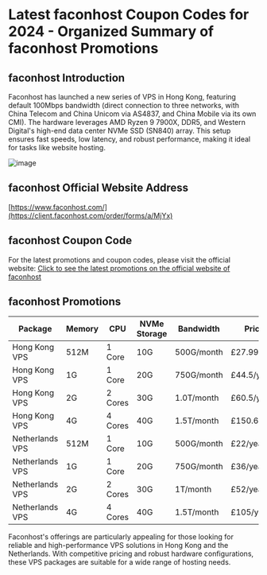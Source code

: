 # Latest faconhost Coupon Codes for 2024 - Organized Summary of faconhost Promotions

## faconhost Introduction
Faconhost has launched a new series of VPS in Hong Kong, featuring default 100Mbps bandwidth (direct connection to three networks, with China Telecom and China Unicom via AS4837, and China Mobile via its own CMI). The hardware leverages AMD Ryzen 9 7900X, DDR5, and Western Digital's high-end data center NVMe SSD (SN840) array. This setup ensures fast speeds, low latency, and robust performance, making it ideal for tasks like website hosting.

![image](https://github.com/parsonsekaleigh979/faconhost/assets/167679841/22ed8450-4250-422d-9342-72cdfc3be5f6)

## faconhost Official Website Address
[https://www.faconhost.com/](https://client.faconhost.com/order/forms/a/MjYx)

## faconhost Coupon Code
For the latest promotions and coupon codes, please visit the official website:
[Click to see the latest promotions on the official website of faconhost](https://client.faconhost.com/order/forms/a/MjYx)

## faconhost Promotions

| Package | Memory | CPU | NVMe Storage | Bandwidth | Price | Purchase Link |
|---------|--------|-----|--------------|-----------|-------|---------------|
| Hong Kong VPS | 512M | 1 Core | 10G | 500G/month | £27.99/year | [Link](https://client.faconhost.com/order/main/packages/hk-nvme/?group_id=3&a=MjYx) |
| Hong Kong VPS | 1G | 1 Core | 20G | 750G/month | £44.5/year | [Link](https://client.faconhost.com/order/main/packages/hk-nvme/?group_id=3&a=MjYx) |
| Hong Kong VPS | 2G | 2 Cores | 30G | 1.0T/month | £60.5/year | [Link](https://client.faconhost.com/order/main/packages/hk-nvme/?group_id=3&a=MjYx) |
| Hong Kong VPS | 4G | 4 Cores | 40G | 1.5T/month | £150.6/year | [Link](https://client.faconhost.com/order/main/packages/hk-nvme/?group_id=3&a=MjYx) |
| Netherlands VPS | 512M | 1 Core | 10G | 500G/month | £22/year | [Link](https://client.faconhost.com/order/main/packages/nl-nvme/?group_id=2&a=MjYx) |
| Netherlands VPS | 1G | 1 Core | 20G | 750G/month | £36/year | [Link](https://client.faconhost.com/order/main/packages/nl-nvme/?group_id=2&a=MjYx) |
| Netherlands VPS | 2G | 2 Cores | 30G | 1T/month | £52/year | [Link](https://client.faconhost.com/order/main/packages/nl-nvme/?group_id=2&a=MjYx) |
| Netherlands VPS | 4G | 4 Cores | 40G | 1.5T/month | £105/year | [Link](https://client.faconhost.com/order/main/packages/nl-nvme/?group_id=2&a=MjYx) |


Faconhost's offerings are particularly appealing for those looking for reliable and high-performance VPS solutions in Hong Kong and the Netherlands. With competitive pricing and robust hardware configurations, these VPS packages are suitable for a wide range of hosting needs.
